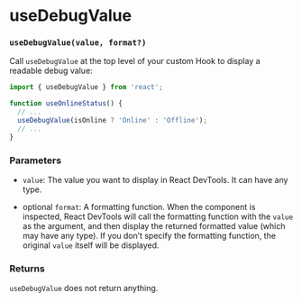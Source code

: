 # useDebugValue

### `useDebugValue(value, format?)`

Call `useDebugValue` at the top level of your custom Hook to display a readable debug value:

``` js
import { useDebugValue } from 'react';

function useOnlineStatus() {
  // ...
  useDebugValue(isOnline ? 'Online' : 'Offline');
  // ...
}
```

### Parameters

* `value`: The value you want to display in React DevTools. It can have any type.

* optional `format`: A formatting function. When the component is inspected, React DevTools will call the formatting function with the `value` as the argument, and then display the returned formatted value (which may have any type). If you don’t specify the formatting function, the original `value` itself will be displayed.

### Returns

`useDebugValue` does not return anything.